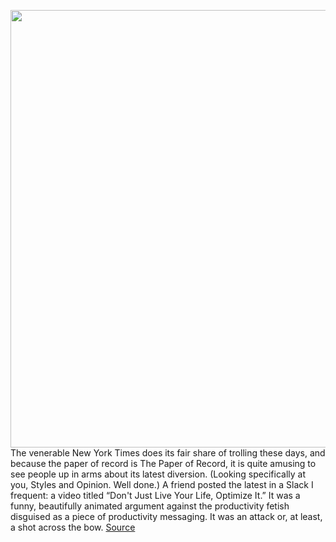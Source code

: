 <img src='https://cdn.vox-cdn.com/thumbor/WeCloo-f2fgRSoVdquPMQISPZAc=/0x0:4000x2667/1200x800/filters:focal(1273x414:1913x1054)/cdn.vox-cdn.com/uploads/chorus_image/image/66379897/1203478197.jpg.0.jpg' width='700px' /><br/>
The venerable New York Times does its fair share of trolling these days, and because the paper of record is The Paper of Record, it is quite amusing to see people up in arms about its latest diversion. (Looking specifically at you, Styles and Opinion. Well done.) A friend posted the latest in a Slack I frequent: a video titled “Don't Just Live Your Life, Optimize It.” It was a funny, beautifully animated argument against the productivity fetish disguised as a piece of productivity messaging. It was an attack or, at least, a shot across the bow.
<a href='https://www.theverge.com/2020/2/26/21154514/hustle-culture-optimization-new-york-times-productivity-video-schlossberg'> Source <a/>